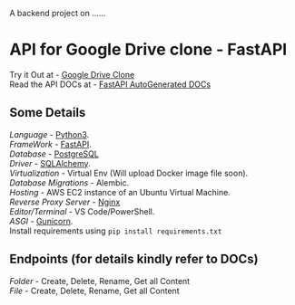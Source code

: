 A backend project on ......

# API for Google Drive clone - FastAPI

Try it Out at - [Google Drive Clone](https://courageous-monstera-fdea77.netlify.app/) <br>
Read the API DOCs at - [FastAPI AutoGenerated DOCs](https://www.gdrive.vasaniyakush.tech/docs)

## Some Details

*Language* - [Python3](https://www.python.org/). <br>
*FrameWork* - [FastAPI](https://fastapi.tiangolo.com/). <br>
*Database* - [PostgreSQL](https://www.postgresql.org/)<br>
*Driver* - [SQLAlchemy](https://www.sqlalchemy.org/). <br>
*Virtualization* -  Virtual Env (Will upload Docker image file soon). <br>
*Database Migrations* - Alembic. <br>
*Hosting* - AWS EC2 instance of an Ubuntu Virtual Machine. <br>
*Reverse Proxy Server* - [Nginx](https://www.nginx.com/)<br> 
*Editor/Terminal* - VS Code/PowerShell. <br>
*ASGI* - [Gunicorn](https://gunicorn.org/). <br>
Install requirements using `pip install requirements.txt`
## Endpoints (for details kindly refer to DOCs) 

*Folder* - Create, Delete, Rename, Get all Content <br>
*File* - Create, Delete, Rename, Get all Content
